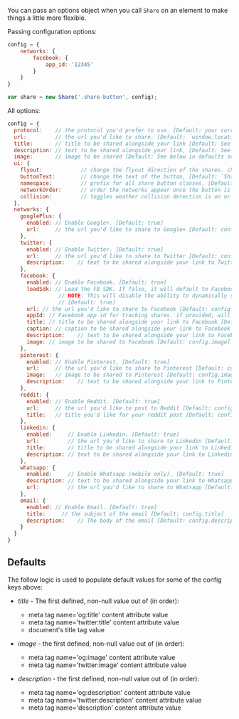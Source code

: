 You can pass an options object when you call `Share` on an element to make things a little more flexible.

Passing configuration options:

```js
config = {
    networks: {
        facebook: {
            app_id: '12345'
        }
    }
}

var share = new Share('.share-button', config);
```

All options:
```js
config = {
  protocol:    // the protocol you'd prefer to use. [Default: your current protocol]
  url:         // the url you'd like to share. [Default: `window.location.href`]
  title:       // title to be shared alongside your link [Default: See below in defaults section]
  description: // text to be shared alongside your link, [Default: See below in defaults section]
  image:       // image to be shared [Default: See below in defaults section]
  ui: {
    flyout:            // change the flyout direction of the shares. chose from `top left`, `top center`, `top right`, `bottom left`, `bottom right`, `bottom center`, `middle left`, or `middle right` [Default: `top center`]
    buttonText:        // change the text of the button, [Default: `Share`]
    namespace:         // prefix for all share button classes, [Default: 'sb-']
    networkOrder:      // order the networks appear once the button is clicked (array of strings) [Default: order of networks below]
    collision:         // toggles weather collision detection is on or off [Default: false]
  },
  networks: {
    googlePlus: {
      enabled: // Enable Google+. [Default: true]
      url:     // the url you'd like to share to Google+ [Default: config.url]
    },
    twitter: {
      enabled: // Enable Twitter. [Default: true]
      url:     // the url you'd like to share to Twitter [Default: config.url]
      description:    // text to be shared alongside your link to Twitter [Default: config.description]
    },
    facebook: {
      enabled: // Enable Facebook. [Default: true]
      loadSdk: // Load the FB SDK. If false, it will default to Facebook's sharer.php implementation.
                // NOTE: This will disable the ability to dynamically set values and rely directly on applicable Open Graph tags.
                // [Default: true]
      url: // the url you'd like to share to Facebook [Default: config.url]
      appId: // Facebook app id for tracking shares. if provided, will use the facebook API
      title: // title to be shared alongside your link to Facebook [Default: config.title]
      caption: // caption to be shared alongside your link to Facebook [Default: null]
      description:    // text to be shared alongside your link to Facebook [Default: config.description]
      image: // image to be shared to Facebook [Default: config.image]
    },
    pinterest: {
      enabled: // Enable Pinterest. [Default: true]
      url:     // the url you'd like to share to Pinterest [Default: config.url]
      image:   // image to be shared to Pinterest [Default: config.image]
      description:    // text to be shared alongside your link to Pinterest [Default: config.description]
    },
    reddit: {
      enabled: // Enable Reddit. [Default: true]
      url:     // the url you'd like to post to Reddit [Default: config.url]
      title:   // title you'd like for your reddit post [Default: config.title]
    },
    linkedin: {
      enabled:     // Enable Linkedin. [Default: true]
      url:         // the url you'd like to share to Linkedin [Default: config.url]
      title:       // title to be shared alongside your link to Linkedin [Default: config.title]
      description: // text to be shared alongside your link to Linkedin [Default: config.description]
    },
    whatsapp: {
      enabled:     // Enable Whatsapp (mobile only). [Default: true]
      description: // text to be shared alongside your link to Whatsapp [Default: config.description]
      url:         // the url you'd like to share to Whatsapp [Default: config.url]
    },
    email: {
      enabled: // Enable Email. [Default: true]
      title:     // the subject of the email [Default: config.title]
      description:    // The body of the email [Default: config.description]
    }
  }
}
```

## Defaults

The follow logic is used to populate default values for some of the config keys above:

* *title* - The first defined, non-null value out of (in order):
  * meta tag name='og:title' content attribute value
  * meta tag name='twitter:title' content attribute value
  * document's title tag value

* *image* - the first defined, non-null value out of (in order):
  * meta tag name='og:image' content attribute value
  * meta tag name='twitter:image' content attribute value

* *description* - the first defined, non-null value out of (in order):
  * meta tag name='og:description' content attribute value
  * meta tag name='twitter:description' content attribute value
  * meta tag name='description' content attribute value
